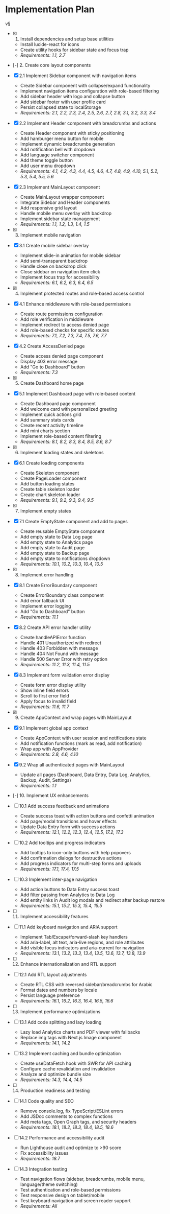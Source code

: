 # Implementation Plan
v§
- [x] 1. Install dependencies and setup base utilities
  - Install lucide-react for icons
  - Create utility hooks for sidebar state and focus trap
  - _Requirements: 1.1, 2.7_

- [-] 2. Create core layout components
- [x] 2.1 Implement Sidebar component with navigation items
  - Create Sidebar component with collapse/expand functionality
  - Implement navigation items configuration with role-based filtering
  - Add sidebar header with logo and collapse button
  - Add sidebar footer with user profile card
  - Persist collapsed state to localStorage
  - _Requirements: 2.1, 2.2, 2.3, 2.4, 2.5, 2.6, 2.7, 2.8, 3.1, 3.2, 3.3, 3.4_

- [x] 2.2 Implement Header component with breadcrumbs and actions
  - Create Header component with sticky positioning
  - Add hamburger menu button for mobile
  - Implement dynamic breadcrumbs generation
  - Add notification bell with dropdown
  - Add language switcher component
  - Add theme toggle button
  - Add user menu dropdown
  - _Requirements: 4.1, 4.2, 4.3, 4.4, 4.5, 4.6, 4.7, 4.8, 4.9, 4.10, 5.1, 5.2, 5.3, 5.4, 5.5, 5.6_

- [x] 2.3 Implement MainLayout component
  - Create MainLayout wrapper component
  - Integrate Sidebar and Header components
  - Add responsive grid layout
  - Handle mobile menu overlay with backdrop
  - Implement sidebar state management
  - _Requirements: 1.1, 1.2, 1.3, 1.4, 1.5_

- [x] 3. Implement mobile navigation
- [x] 3.1 Create mobile sidebar overlay
  - Implement slide-in animation for mobile sidebar
  - Add semi-transparent backdrop
  - Handle close on backdrop click
  - Close sidebar on navigation item click
  - Implement focus trap for accessibility
  - _Requirements: 6.1, 6.2, 6.3, 6.4, 6.5_

- [x] 4. Implement protected routes and role-based access control
- [x] 4.1 Enhance middleware with role-based permissions
  - Create route permissions configuration
  - Add role verification in middleware
  - Implement redirect to access denied page
  - Add role-based checks for specific routes
  - _Requirements: 7.1, 7.2, 7.3, 7.4, 7.5, 7.6, 7.7_

- [x] 4.2 Create AccessDenied page
  - Create access denied page component
  - Display 403 error message
  - Add "Go to Dashboard" button
  - _Requirements: 7.3_

- [x] 5. Create Dashboard home page
- [x] 5.1 Implement Dashboard page with role-based content
  - Create Dashboard page component
  - Add welcome card with personalized greeting
  - Implement quick actions grid
  - Add summary stats cards
  - Create recent activity timeline
  - Add mini charts section
  - Implement role-based content filtering
  - _Requirements: 8.1, 8.2, 8.3, 8.4, 8.5, 8.6, 8.7_

- [x] 6. Implement loading states and skeletons
- [x] 6.1 Create loading components
  - Create Skeleton component
  - Create PageLoader component
  - Add button loading states
  - Create table skeleton loader
  - Create chart skeleton loader
  - _Requirements: 9.1, 9.2, 9.3, 9.4, 9.5_

- [x] 7. Implement empty states
- [x] 7.1 Create EmptyState component and add to pages
  - Create reusable EmptyState component
  - Add empty state to Data Log page
  - Add empty state to Analytics page
  - Add empty state to Audit page
  - Add empty state to Backup page
  - Add empty state to notifications dropdown
  - _Requirements: 10.1, 10.2, 10.3, 10.4, 10.5_

- [x] 8. Implement error handling
- [x] 8.1 Create ErrorBoundary component
  - Create ErrorBoundary class component
  - Add error fallback UI
  - Implement error logging
  - Add "Go to Dashboard" button
  - _Requirements: 11.1_

- [x] 8.2 Create API error handler utility
  - Create handleAPIError function
  - Handle 401 Unauthorized with redirect
  - Handle 403 Forbidden with message
  - Handle 404 Not Found with message
  - Handle 500 Server Error with retry option
  - _Requirements: 11.2, 11.3, 11.4, 11.5_

- [x] 8.3 Implement form validation error display
  - Create form error display utility
  - Show inline field errors
  - Scroll to first error field
  - Apply focus to invalid field
  - _Requirements: 11.6, 11.7_

- [x] 9. Create AppContext and wrap pages with MainLayout
- [x] 9.1 Implement global app context
  - Create AppContext with user session and notifications state
  - Add notification functions (mark as read, add notification)
  - Wrap app with AppProvider
  - _Requirements: 2.8, 4.6, 4.10_

- [x] 9.2 Wrap all authenticated pages with MainLayout
  - Update all pages (Dashboard, Data Entry, Data Log, Analytics, Backup, Audit, Settings)
  - _Requirements: 1.1_

- [-] 10. Implement UX enhancements
- [ ] 10.1 Add success feedback and animations
  - Create success toast with action buttons and confetti animation
  - Add page/modal transitions and hover effects
  - Update Data Entry form with success actions
  - _Requirements: 12.1, 12.2, 12.3, 12.4, 12.5, 17.2, 17.3_

- [ ] 10.2 Add tooltips and progress indicators
  - Add tooltips to icon-only buttons with help popovers
  - Add confirmation dialogs for destructive actions
  - Add progress indicators for multi-step forms and uploads
  - _Requirements: 17.1, 17.4, 17.5_

- [ ] 10.3 Implement inter-page navigation
  - Add action buttons to Data Entry success toast
  - Add filter passing from Analytics to Data Log
  - Add entity links in Audit log modals and redirect after backup restore
  - _Requirements: 15.1, 15.2, 15.3, 15.4, 15.5_

- [ ] 11. Implement accessibility features
- [ ] 11.1 Add keyboard navigation and ARIA support
  - Implement Tab/Escape/forward-slash key handlers
  - Add aria-label, alt text, aria-live regions, and role attributes
  - Add visible focus indicators and aria-current for navigation
  - _Requirements: 13.1, 13.2, 13.3, 13.4, 13.5, 13.6, 13.7, 13.8, 13.9_

- [ ] 12. Enhance internationalization and RTL support
- [ ] 12.1 Add RTL layout adjustments
  - Create RTL CSS with reversed sidebar/breadcrumbs for Arabic
  - Format dates and numbers by locale
  - Persist language preference
  - _Requirements: 16.1, 16.2, 16.3, 16.4, 16.5, 16.6_

- [ ] 13. Implement performance optimizations
- [ ] 13.1 Add code splitting and lazy loading
  - Lazy load Analytics charts and PDF viewer with fallbacks
  - Replace img tags with Next.js Image component
  - _Requirements: 14.1, 14.2_

- [ ] 13.2 Implement caching and bundle optimization
  - Create useDataFetch hook with SWR for API caching
  - Configure cache revalidation and invalidation
  - Analyze and optimize bundle size
  - _Requirements: 14.3, 14.4, 14.5_

- [ ] 14. Production readiness and testing
- [ ] 14.1 Code quality and SEO
  - Remove console.log, fix TypeScript/ESLint errors
  - Add JSDoc comments to complex functions
  - Add meta tags, Open Graph tags, and security headers
  - _Requirements: 18.1, 18.2, 18.3, 18.4, 18.5, 18.6_

- [ ] 14.2 Performance and accessibility audit
  - Run Lighthouse audit and optimize to >90 score
  - Fix accessibility issues
  - _Requirements: 18.7_

- [ ] 14.3 Integration testing
  - Test navigation flows (sidebar, breadcrumbs, mobile menu, language/theme switching)
  - Test authentication and role-based permissions
  - Test responsive design on tablet/mobile
  - Test keyboard navigation and screen reader support
  - _Requirements: All_
